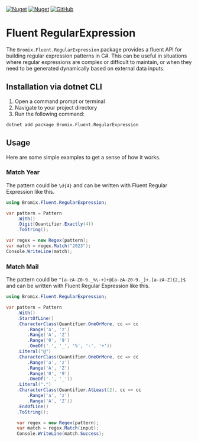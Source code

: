 [![Nuget](https://img.shields.io/nuget/v/Bromix.Fluent.RegularExpression)](https://www.nuget.org/packages/Bromix.Fluent.RegularExpression/) [![Nuget](https://img.shields.io/nuget/dt/Bromix.Fluent.RegularExpression)](https://www.nuget.org/packages/Bromix.Fluent.RegularExpression/) [![GitHub](https://img.shields.io/github/license/bromix/Bromix.Fluent.RegularExpression)](https://github.com/bromix/Bromix.Fluent.RegularExpression/blob/main/LICENSE)

# Fluent RegularExpression

The `Bromix.Fluent.RegularExpression` package provides a fluent API for building regular expression patterns in C#. This
can be useful in situations where regular expressions are complex or difficult to maintain, or when they
need to be generated dynamically based on external data inputs.

## Installation via dotnet CLI

1. Open a command prompt or terminal
2. Navigate to your project directory
3. Run the following command:

```
dotnet add package Bromix.Fluent.RegularExpression
```

## Usage

Here are some simple examples to get a sense of how it works.

### Match Year

The pattern could be ```\d{4}``` and can be written with Fluent Regular Expression like this.

```csharp
using Bromix.Fluent.RegularExpression;

var pattern = Pattern
    .With()
    .Digit(Quantifier.Exactly(4))
    .ToString();

var regex = new Regex(pattern);
var match = regex.Match("2023");
Console.WriteLine(match);
```

### Match Mail

The pattern could be ```^[a-zA-Z0-9._%\-+]+@[a-zA-Z0-9._]+.[a-zA-Z]{2,}$``` and can be written with Fluent Regular
Expression like this.

```csharp
using Bromix.Fluent.RegularExpression;

var pattern = Pattern
    .With()
    .StartOfLine()
    .CharacterClass(Quantifier.OneOrMore, cc => cc
        .Range('a', 'z')
        .Range('A', 'Z')
        .Range('0', '9')
        .OneOf('.', '_', '%', '-', '+'))
    .Literal("@")
    .CharacterClass(Quantifier.OneOrMore, cc => cc
        .Range('a', 'z')
        .Range('A', 'Z')
        .Range('0', '9')
        .OneOf('.', '_'))
    .Literal(".")
    .CharacterClass(Quantifier.AtLeast(2), cc => cc
        .Range('a', 'z')
        .Range('A', 'Z'))
    .EndOfLine()
    .ToString();

    var regex = new Regex(pattern);
    var match = regex.Match(input);
    Console.WriteLine(match.Success);
```